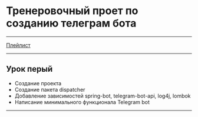 # Тренеровочный проет по созданию телеграм бота

---
[Плейлист](https://www.youtube.com/watch?v=Qps-b6QRs0o&list=PLV_4DSIw2vvI3_a6L_z5AlNaIdFNqQlW2&pp=iAQB)

---

## Урок перый
* Создание проекта
* Создание пакета dispatcher
* Добавление зависимостей spring-bot, telegram-bot-api, log4j, lombok
* Написание минимального функционала Telegram bot

---